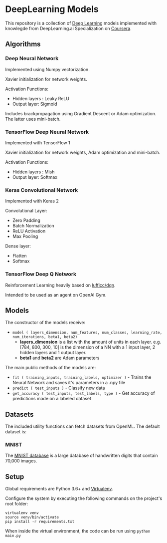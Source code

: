 # DeepLearning Models
This repository is a collection of [Deep Learning](https://en.wikipedia.org/wiki/Deep_learning) models implemented with knowlegde from
DeepLearning.ai Specialization on [Coursera](https://www.coursera.org/specializations/deep-learning).

## Algorithms
### Deep Neural Network
Implemented using Numpy vectorization. 

Xavier initialization for network weights.

Activation Functions:
- Hidden layers : Leaky ReLU
- Output layer: Sigmoid

Includes brackpropagation using Gradient Descent or Adam optimization.
The latter uses mini-batch.

### TensorFlow Deep Neural Network
Implemented with TensorFlow 1

Xavier initialization for network weights, Adam optimization and mini-batch.

Activation Functions:
- Hidden layers : Mish
- Output layer: Softmax

### Keras Convolutional Network
Implemented with Keras 2

Convolutional Layer:
- Zero Padding
- Batch Normalization
- ReLU Activation
- Max Pooling

Dense layer:
- Flatten
- Softmax

### TensorFlow Deep Q Network
Reinforcement Learning heavily based on [lufficc/dqn](https://github.com/lufficc/dqn).

Intended to be used as an agent on OpenAI Gym.


## Models
The constructor of the models receive:
- `model ( layers_dimension, num_features, num_classes, learning_rate, num_iterations, beta1, beta2)`
  - **layers_dimension** is a list with the amount of units in each layer. e.g. \[784, 800, 300, 10\] is the dimension of a NN with a 1 input layer, 2 hidden layers and 1 output layer.
  - **beta1** and **beta2** are Adam parameters

The main public methods of the models are:

- `fit ( training_inputs, training_labels, optimizer )` - Trains the Neural Network and saves it's parameters in a .npy file
- `predict ( test_inputs )` - Classify new data
- `get_accuracy ( test_inputs, test_labels, type )` - Get accuracy of predictions made on a labeled dataset

## Datasets
The included utility functions can fetch datasets from OpenML. The default dataset is:

### MNIST 
The [MNIST database](https://en.wikipedia.org/wiki/MNIST_database) is a large database of handwritten digits that contain 70,000 images. 

## Setup

Global requirements are Python 3.6+ and [Virtualenv](https://virtualenv.pypa.io/en/latest/). 

Configure the system by executing the following commands on the project's root folder:

```
virtualenv venv
source venv/bin/activate
pip install -r requirements.txt
```

When inside the virtual environment, the code can be run using `python main.py`
